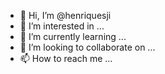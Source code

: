 - 👋 Hi, I’m @henriquesji
- 👀 I’m interested in ...
- 🌱 I’m currently learning ...
- 💞️ I’m looking to collaborate on ...
- 📫 How to reach me ...

<!---
henriquesji/henriquesji is a ✨ special ✨ repository because its `README.md` (this file) appears on your GitHub profile.
You can click the Preview link to take a look at your changes.
--->
